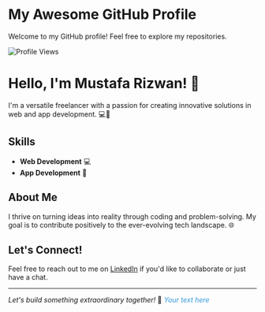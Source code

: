 # My Awesome GitHub Profile

Welcome to my GitHub profile! Feel free to explore my repositories.

![Profile Views](https://komarev.com/ghpvc/?username=runtime-error786)
# Hello, I'm Mustafa Rizwan! 👋

I'm a versatile freelancer with a passion for creating innovative solutions in web and app development. 💻🚀

## Skills
- **Web Development** 💻
- **App Development** 📱

## About Me
I thrive on turning ideas into reality through coding and problem-solving. My goal is to contribute positively to the ever-evolving tech landscape. 🌐

## Let's Connect!
Feel free to reach out to me on [LinkedIn](https://www.linkedin.com/in/your-linkedin-profile) if you'd like to collaborate or just have a chat.

---

*Let's build something extraordinary together!* 🚀
<font color="#3498db">*Your text here*</font>

